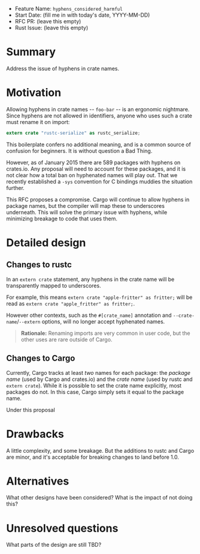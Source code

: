 - Feature Name: `hyphens_considered_harmful`
- Start Date: (fill me in with today's date, YYYY-MM-DD)
- RFC PR: (leave this empty)
- Rust Issue: (leave this empty)

# Summary

Address the issue of hyphens in crate names.

# Motivation

Allowing hyphens in crate names -- `foo-bar` -- is an ergonomic nightmare. Since hyphens are not allowed in identifiers, anyone who uses such a crate must rename it on import:

```rust
extern crate "rustc-serialize" as rustc_serialize;
```

This boilerplate confers no additional meaning, and is a common source of confusion for beginners. It is without question a Bad Thing.

However, as of January 2015 there are 589 packages with hyphens on crates.io. Any proposal will need to account for these packages, and it is not clear how a total ban on hyphenated names will play out. That we recently established a `-sys` convention for C bindings muddies the situation further.

This RFC proposes a compromise. Cargo will continue to allow hyphens in package names, but the compiler will map these to underscores underneath. This will solve the primary issue with hyphens, while minimizing breakage to code that uses them.

# Detailed design

## Changes to rustc

In an `extern crate` statement, any hyphens in the crate name will be transparently mapped to underscores.

For example, this means `extern crate "apple-fritter" as fritter;` will be read as `extern crate "apple_fritter" as fritter;`.

However other contexts, such as the `#[crate_name]` annotation and `--crate-name`/`--extern` options, will no longer accept hyphenated names.

> **Rationale:** Renaming imports are very common in user code, but the other uses are rare outside of Cargo.

## Changes to Cargo

Currently, Cargo tracks at least *two* names for each package: the *package name* (used by Cargo and crates.io) and the *crate name* (used by rustc and `extern crate`). While it is possible to set the crate name explicitly, most packages do not. In this case, Cargo simply sets it equal to the package name.

Under this proposal

# Drawbacks

A little complexity, and some breakage. But the additions to rustc and Cargo are minor, and it's acceptable for breaking changes to land before 1.0.

# Alternatives

What other designs have been considered? What is the impact of not doing this?

# Unresolved questions

What parts of the design are still TBD?
